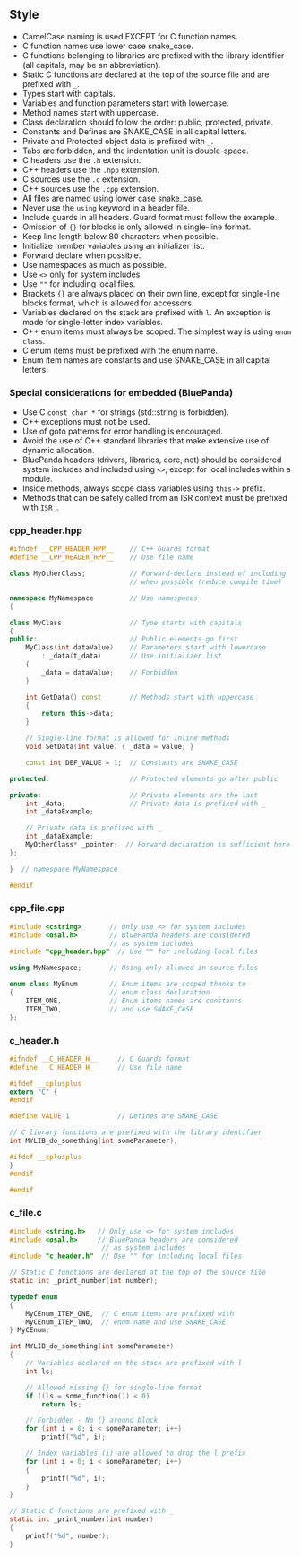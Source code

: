 ## Style

- CamelCase naming is used EXCEPT for C function names.
- C function names use lower case snake_case.
- C functions belonging to libraries are prefixed with the library identifier (all capitals, may be an abbreviation).
- Static C functions are declared at the top of the source file and are prefixed with `_`.
- Types start with capitals.
- Variables and function parameters start with lowercase.
- Method names start with uppercase.
- Class declaration should follow the order: public, protected, private.
- Constants and Defines are SNAKE_CASE in all capital letters.
- Private and Protected object data is prefixed with `_`.
- Tabs are forbidden, and the indentation unit is double-space.
- C headers use the `.h` extension.
- C++ headers use the `.hpp` extension.
- C sources use the `.c` extension.
- C++ sources use the `.cpp` extension.
- All files are named using lower case snake_case.
- Never use the `using` keyword in a header file.
- Include guards in all headers. Guard format must follow the example.
- Omission of `{}` for blocks is only allowed in single-line format.
- Keep line length below 80 characters when possible.
- Initialize member variables using an initializer list.
- Forward declare when possible.
- Use namespaces as much as possible.
- Use `<>` only for system includes.
- Use `""` for including local files.
- Brackets `{}` are always placed on their own line, except for single-line blocks format, which is allowed for accessors.
- Variables declared on the stack are prefixed with `l`. An exception is made for single-letter index variables.
- C++ enum items must always be scoped. The simplest way is using `enum class`.
- C enum items must be prefixed with the enum name.
- Enum item names are constants and use SNAKE_CASE in all capital letters.

### Special considerations for embedded (BluePanda)

- Use C `const char *` for strings (std::string is forbidden).
- C++ exceptions must not be used.
- Use of goto patterns for error handling is encouraged.
- Avoid the use of C++ standard libraries that make extensive use of dynamic allocation.
- BluePanda headers (drivers, libraries, core, net) should be considered system includes and included using `<>`, except for local includes within a module.
- Inside methods, always scope class variables using `this->` prefix.
- Methods that can be safely called from an ISR context must be prefixed with `ISR_`.

### cpp_header.hpp

```cpp
#ifndef __CPP_HEADER_HPP__    // C++ Guards format
#define __CPP_HEADER_HPP__    // Use file name

class MyOtherClass;           // Forward-declare instead of including
                              // when possible (reduce compile time)

namespace MyNamespace         // Use namespaces
{

class MyClass                 // Type starts with capitals
{
public:                       // Public elements go first
    MyClass(int dataValue)    // Parameters start with lowercase
        : _data(t_data)       // Use initializer list
    {
        _data = dataValue;    // Forbidden
    }

    int GetData() const       // Methods start with uppercase
    {
        return this->data;
    }

    // Single-line format is allowed for inline methods
    void SetData(int value) { _data = value; }

    const int DEF_VALUE = 1;  // Constants are SNAKE_CASE

protected:                    // Protected elements go after public

private:                      // Private elements are the last
    int _data;                // Private data is prefixed with _
    int _dataExample;

    // Private data is prefixed with _
    int _dataExample;
    MyOtherClass* _pointer;  // Forward-declaration is sufficient here
};

}  // namespace MyNamespace

#endif
```

### cpp_file.cpp

```cpp
#include <cstring>       // Only use <> for system includes
#include <osal.h>        // BluePanda headers are considered
                         // as system includes
#include "cpp_header.hpp"  // Use "" for including local files

using MyNamespace;       // Using only allowed in source files

enum class MyEnum        // Enum items are scoped thanks to
{                        // enum class declaration
    ITEM_ONE,            // Enum items names are constants
    ITEM_TWO,            // and use SNAKE_CASE
};

```

### c_header.h

```c
#ifndef __C_HEADER_H__     // C Guards format
#define __C_HEADER_H__     // Use file name

#ifdef __cplusplus
extern "C" {
#endif

#define VALUE 1            // Defines are SNAKE_CASE

// C library functions are prefixed with the library identifier
int MYLIB_do_something(int someParameter);

#ifdef __cplusplus
}
#endif

#endif
```

### c_file.c

```c
#include <string.h>   // Only use <> for system includes
#include <osal.h>     // BluePanda headers are considered
                       // as system includes
#include "c_header.h"  // Use "" for including local files

// Static C functions are declared at the top of the source file
static int _print_number(int number);

typedef enum
{
    MyCEnum_ITEM_ONE,  // C enum items are prefixed with
    MyCEnum_ITEM_TWO,  // enum name and use SNAKE_CASE
} MyCEnum;

int MYLIB_do_something(int someParameter)
{
    // Variables declared on the stack are prefixed with l
    int ls;

    // Allowed missing {} for single-line format
    if ((ls = some_function()) < 0)
        return ls;

    // Forbidden - No {} around block
    for (int i = 0; i < someParameter; i++)
        printf("%d", i);

    // Index variables (i) are allowed to drop the l prefix
    for (int i = 0; i < someParameter; i++)
    {
        printf("%d", i);
    }
}

// Static C functions are prefixed with _
static int _print_number(int number)
{
    printf("%d", number);
}
```
